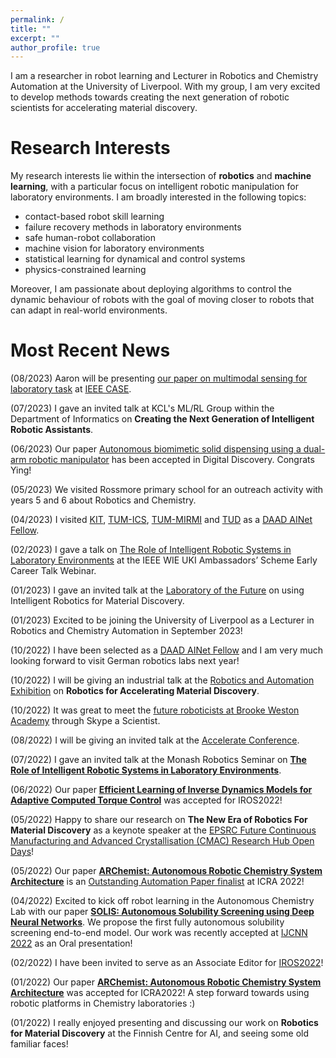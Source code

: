 ```yaml
---
permalink: /
title: ""
excerpt: ""
author_profile: true
---
```


I am a researcher in robot learning and Lecturer in Robotics and Chemistry Automation at the University of Liverpool. With my group, I am very excited to develop methods towards creating the next generation of robotic scientists for accelerating material discovery. 

# Research Interests

My research interests lie within the intersection of **robotics** and **machine learning**, with a particular focus on intelligent robotic manipulation for laboratory environments. I am broadly interested in the following topics: 

* contact-based robot skill learning
* failure recovery methods in laboratory environments
* safe human-robot collaboration 
* machine vision for laboratory environments
* statistical learning for dynamical and control systems
* physics-constrained learning

Moreover, I am passionate about deploying algorithms to control the dynamic behaviour of robots with the goal of moving closer to robots that can adapt in real-world environments.

# Most Recent News

(08/2023) Aaron will be presenting [our paper on multimodal sensing for laboratory task](https://arxiv.org/pdf/2307.00671.pdf) at [IEEE CASE](https://case2023.org/).

(07/2023) I gave an invited talk at KCL's ML/RL Group within the Department of Informatics on __Creating the Next Generation of Intelligent Robotic Assistants__.

(06/2023) Our paper [Autonomous biomimetic solid dispensing using a dual-arm robotic manipulator](https://pubs.rsc.org/en/content/articlehtml/2023/dd/d3dd00075c) has been accepted in Digital Discovery. Congrats Ying!

(05/2023) We visited Rossmore primary school for an outreach activity with years 5 and 6 about Robotics and Chemistry.

(04/2023) I visited [KIT](https://h2t.anthropomatik.kit.edu/), [TUM-ICS](https://www.ce.cit.tum.de/ics/home/), [TUM-MIRMI](https://www.mirmi.tum.de/en/mirmi/news/article/dr-gabriella-pizzuto-university-of-liverpool-talks-on-creating-intelligent-robot-chemistry-assistants-at-tum-mirmi/) and [TUD](https://www.ccps.tu-darmstadt.de/events_ccps/ccps_seminar/ccps_seminars_2023/07_gabriella_pizzuto.en.jsp) as a [DAAD AINet Fellow](https://www.daad.de/en/the-daad/postdocnet/fellows/fellows/).

(02/2023) I gave a talk on [The Role of Intelligent Robotic Systems in Laboratory Environments](https://www.ieee-ukandireland.org/watch-again-ieee-wie-uki-ambassadors-scheme-early-career-talk-8/) at the IEEE WIE UKI Ambassadors’ Scheme Early Career Talk Webinar.

(01/2023) I gave an invited talk at the [Laboratory of the Future](https://go.technologynetworks.com/lab_of_the_future_2023) on using Intelligent Robotics for Material Discovery.

(01/2023) Excited to be joining the University of Liverpool as a Lecturer in Robotics and Chemistry Automation in September 2023!

(10/2022) I have been selected as a [DAAD AINet Fellow](https://www.daad.de/en/the-daad/postdocnet/fellows/fellows/) and I am very much looking forward to visit German robotics labs next year!

(10/2022) I will be giving an industrial talk at the [Robotics and Automation Exhibition](https://www.roboticsandautomation.co.uk/conference) on __Robotics for Accelerating Material Discovery__.

(10/2022) It was great to meet the [future roboticists at Brooke Weston Academy](https://www.brookeweston.org/news/?pid=10&nid=1&storyid=927) through Skype a Scientist.

(08/2022) I will be giving an invited talk at the [Accelerate Conference](https://accelerateconf.utoronto.ca/program/).

(07/2022) I gave an invited talk at the Monash Robotics Seminar on [__The Role of Intelligent Robotic Systems in Laboratory Environments__](https://www.monash.edu/engineering/robotics/news-and-events/events/robotics-seminar-the-role-of-intelligent-robotic-systems-in-laboratory-environments).

(06/2022) Our paper [__Efficient Learning of Inverse Dynamics Models for Adaptive Computed Torque Control__](https://arxiv.org/pdf/2205.04796.pdf) was accepted for IROS2022! 

(05/2022) Happy to share our research on __The New Era of Robotics For Material Discovery__ as a keynote speaker at the [EPSRC Future Continuous Manufacturing and Advanced Crystallisation (CMAC) Research Hub Open Days](https://cmac.ac.uk/events-database/cmac-open-day-2022-hub-and-articular-showcase)! 

(05/2022) Our paper [__ARChemist: Autonomous Robotic Chemistry System Architecture__](https://arxiv.org/abs/2204.13571) is an [Outstanding Automation Paper finalist](https://www.icra2022.org/program/awards) at ICRA 2022!

(04/2022) Excited to kick off robot learning in the Autonomous Chemistry Lab with our paper [__SOLIS: Autonomous Solubility Screening using Deep Neural Networks__](https://arxiv.org/abs/2203.10970). We propose the first fully autonomous solubility screening end-to-end model. Our work was recently accepted at [IJCNN 2022](https://wcci2022.org/) as an Oral presentation!

(02/2022) I have been invited to serve as an Associate Editor for [IROS2022](https://iros2022.org/)! 

(01/2022) Our paper [__ARChemist: Autonomous Robotic Chemistry System Architecture__](https://arxiv.org/abs/2204.13571) was accepted for ICRA2022! A step forward towards using robotic platforms in Chemistry laboratories :) 

(01/2022) I really enjoyed presenting and discussing our work on __Robotics for Material Discovery__ at the Finnish Centre for AI, and seeing some old familiar faces!

